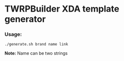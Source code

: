 # TWRPBuilder XDA template generator

### Usage:
```
./generate.sh brand name link
```
**Note:** Name can be two strings
